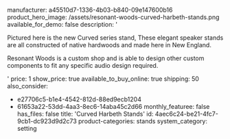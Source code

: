manufacturer: a45510d7-1336-4b03-b840-09e147600b16
product_hero_image: /assets/resonant-woods-curved-harbeth-stands.png
available_for_demo: false
description: '<p>Pictured here is the new Curved series stand, These elegant speaker stands are all constructed of native hardwoods and made here in New England.</p><p>Resonant Woods is a custom shop and is able to design other custom components to fit any specific audio design required.</p>'
price: 1
show_price: true
available_to_buy_online: true
shipping: 50
also_consider:
  - e27706c5-b1e4-4542-812d-88ed9ecb1204
  - 61653a22-53dd-4aa3-8ec6-14aba45c2d66
monthly_featuree: false
has_files: false
title: 'Curved Harbeth Stands'
id: 4aec6c24-be21-4fc7-9cb1-dc923d9d2c73
product-categories: stands
system_category: setting
